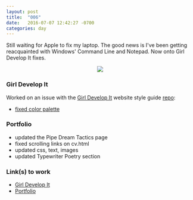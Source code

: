 ```yaml
---
layout: post
title:  "006"
date:   2016-07-07 12:42:27 -0700
categories: day
---
```


Still waiting for Apple to fix my laptop. The good news is I've been getting reacquainted with Windows' Command Line and Notepad. Now onto Girl Develop It fixes.
<div style="text-align: center;"><a href="{{ site.github.url }}/day/006/"><img src="https://cloud.githubusercontent.com/assets/6895471/16677132/11c4ecac-4487-11e6-8721-a719964c22bc.png" /></a></div>

### Girl Develop It

Worked on an issue with the [Girl Develop It](https://github.com/girldevelopit) website style guide [repo](https://github.com/girldevelopit/gdi-website-styleguide):

- [fixed color palette](https://github.com/girldevelopit/gdi-website-styleguide/issues/2#issuecomment-231270797)

### Portfolio

- updated the Pipe Dream Tactics page
- fixed scrolling links on cv.html
- updated css, text, images
- updated Typewriter Poetry section

### Link(s) to work

- [Girl Develop It](https://github.com/girldevelopit/gdi-website-styleguide/issues/2#issuecomment-231270797)
- [Portfolio](https://www.billimarie.com/portfolio)
